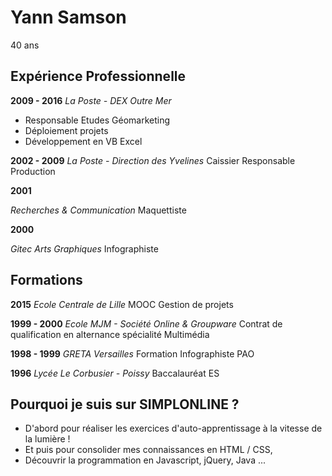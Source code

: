 # Yann Samson
40 ans

## Expérience Professionnelle
__2009 - 2016__
*La Poste - DEX Outre Mer*
* Responsable Etudes Géomarketing 
* Déploiement projets
* Développement en VB Excel

__2002 - 2009__
*La Poste - Direction des Yvelines*
Caissier
Responsable Production

__2001__

*Recherches & Communication*
Maquettiste 

__2000__

*Gitec Arts Graphiques*
Infographiste

## Formations
__2015__
*Ecole Centrale de Lille*
MOOC Gestion de projets

__1999 - 2000__
*Ecole MJM - Société Online & Groupware*
Contrat de qualification en alternance spécialité Multimédia

__1998 - 1999__
*GRETA Versailles*
Formation Infographiste PAO

__1996__
*Lycée Le Corbusier - Poissy*
Baccalauréat ES

## Pourquoi je suis sur SIMPLONLINE ?
* D'abord pour réaliser les exercices d'auto-apprentissage à la vitesse de la lumière !
* Et puis pour consolider mes connaissances en HTML / CSS,
* Découvrir la programmation en Javascript, jQuery, Java ...

